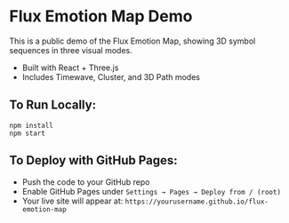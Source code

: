 # Flux Emotion Map Demo

This is a public demo of the Flux Emotion Map, showing 3D symbol sequences in three visual modes.

- Built with React + Three.js
- Includes Timewave, Cluster, and 3D Path modes

## To Run Locally:
```
npm install
npm start
```

## To Deploy with GitHub Pages:
- Push the code to your GitHub repo
- Enable GitHub Pages under `Settings → Pages → Deploy from / (root)`
- Your live site will appear at:
  `https://yourusername.github.io/flux-emotion-map`

